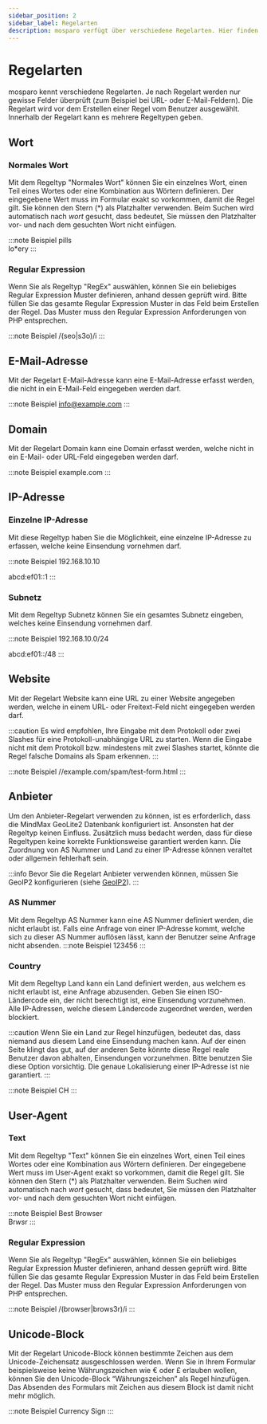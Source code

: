 ```yaml
---
sidebar_position: 2
sidebar_label: Regelarten
description: mosparo verfügt über verschiedene Regelarten. Hier finden Sie eine Übersicht über alle Regelarten.
---
```


# Regelarten

mosparo kennt verschiedene Regelarten. Je nach Regelart werden nur gewisse Felder überprüft (zum Beispiel bei URL- oder E-Mail-Feldern). Die Regelart wird vor dem Erstellen einer Regel vom Benutzer ausgewählt. Innerhalb der Regelart kann es mehrere Regeltypen geben.

## Wort

### Normales Wort

Mit dem Regeltyp "Normales Wort" können Sie ein einzelnes Wort, einen Teil eines Wortes oder eine Kombination aus Wörtern definieren. Der eingegebene Wert muss im Formular exakt so vorkommen, damit die Regel gilt. Sie können den Stern (*) als Platzhalter verwenden. Beim Suchen wird automatisch nach *wort* gesucht, dass bedeutet, Sie müssen den Platzhalter vor- und nach dem gesuchten Wort nicht einfügen.

:::note Beispiel
pills<br />
lo*ery
:::

### Regular Expression

Wenn Sie als Regeltyp "RegEx" auswählen, können Sie ein beliebiges Regular Expression Muster definieren, anhand dessen geprüft wird. Bitte füllen Sie das gesamte Regular Expression Muster in das Feld beim Erstellen der Regel. Das Muster muss den Regular Expression Anforderungen von PHP entsprechen.

:::note Beispiel
/(seo|s3o)/i
:::

## E-Mail-Adresse

Mit der Regelart E-Mail-Adresse kann eine E-Mail-Adresse erfasst werden, die nicht in ein E-Mail-Feld eingegeben werden darf.

:::note Beispiel
info@example.com
:::

## Domain

Mit der Regelart Domain kann eine Domain erfasst werden, welche nicht in ein E-Mail- oder URL-Feld eingegeben werden darf.

:::note Beispiel
example.com
:::

## IP-Adresse

### Einzelne IP-Adresse

Mit diese Regeltyp haben Sie die Möglichkeit, eine einzelne IP-Adresse zu erfassen, welche keine Einsendung vornehmen darf.

:::note Beispiel
192.168.10.10

abcd:ef01::1
:::

### Subnetz

Mit dem Regeltyp Subnetz können Sie ein gesamtes Subnetz eingeben, welches keine Einsendung vornehmen darf.

:::note Beispiel
192.168.10.0/24

abcd:ef01::/48
:::

## Website

Mit der Regelart Website kann eine URL zu einer Website angegeben werden, welche in einem URL- oder Freitext-Feld nicht eingegeben werden darf.

:::caution
Es wird empfohlen, Ihre Eingabe mit dem Protokoll oder zwei Slashes für eine Protokoll-unabhängige URL zu starten. Wenn die Eingabe nicht mit dem Protokoll bzw. mindestens mit zwei Slashes startet, könnte die Regel falsche Domains als Spam erkennen.
:::

:::note Beispiel
//example.com/spam/test-form.html
:::

## Anbieter

Um den Anbieter-Regelart verwenden zu können, ist es erforderlich, dass die MindMax GeoLite2 Datenbank konfiguriert ist. Ansonsten hat der Regeltyp keinen Einfluss. Zusätzlich muss bedacht werden, dass für diese Regeltypen keine korrekte Funktionsweise garantiert werden kann. Die Zuordnung von AS Nummer und Land zu einer IP-Adresse können veraltet oder allgemein fehlerhaft sein.

:::info
Bevor Sie die Regelart Anbieter verwenden können, müssen Sie GeoIP2 konfigurieren (siehe [GeoIP2](../administration/geoip)).
:::

### AS Nummer

Mit dem Regeltyp AS Nummer kann eine AS Nummer definiert werden, die nicht erlaubt ist. Falls eine Anfrage von einer IP-Adresse kommt, welche sich zu dieser AS Nummer auflösen lässt, kann der Benutzer seine Anfrage nicht absenden.
:::note Beispiel
123456
:::

### Country

Mit dem Regeltyp Land kann ein Land definiert werden, aus welchem es nicht erlaubt ist, eine Anfrage abzusenden. Geben Sie einen ISO-Ländercode ein, der nicht berechtigt ist, eine Einsendung vorzunehmen. Alle IP-Adressen, welche diesem Ländercode zugeordnet werden, werden blockiert.

:::caution
Wenn Sie ein Land zur Regel hinzufügen, bedeutet das, dass niemand aus diesem Land eine Einsendung machen kann. Auf der einen Seite klingt das gut, auf der anderen Seite könnte diese Regel reale Benutzer davon abhalten, Einsendungen vorzunehmen. Bitte benutzen Sie diese Option vorsichtig. Die genaue Lokalisierung einer IP-Adresse ist nie garantiert.
:::

:::note Beispiel
CH
:::

## User-Agent

### Text

Mit dem Regeltyp "Text" können Sie ein einzelnes Wort, einen Teil eines Wortes oder eine Kombination aus Wörtern definieren. Der eingegebene Wert muss im User-Agent exakt so vorkommen, damit die Regel gilt. Sie können den Stern (*) als Platzhalter verwenden. Beim Suchen wird automatisch nach *wort* gesucht, dass bedeutet, Sie müssen den Platzhalter vor- und nach dem gesuchten Wort nicht einfügen.

:::note Beispiel
Best Browser<br />
Br*ws*r
:::

### Regular Expression

Wenn Sie als Regeltyp "RegEx" auswählen, können Sie ein beliebiges Regular Expression Muster definieren, anhand dessen geprüft wird. Bitte füllen Sie das gesamte Regular Expression Muster in das Feld beim Erstellen der Regel. Das Muster muss den Regular Expression Anforderungen von PHP entsprechen.

:::note Beispiel
/(browser|brows3r)/i
:::

## Unicode-Block

Mit der Regelart Unicode-Block können bestimmte Zeichen aus dem Unicode-Zeichensatz ausgeschlossen werden. Wenn Sie in Ihrem Formular beispielsweise keine Währungszeichen wie € oder £ erlauben wollen, können Sie den Unicode-Block “Währungszeichen” als Regel hinzufügen. Das Absenden des Formulars mit Zeichen aus diesem Block ist damit nicht mehr möglich.

:::note Beispiel
Currency Sign
:::
